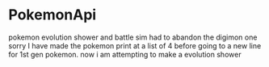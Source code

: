 # PokemonApi
 pokemon evolution shower and battle sim
had to abandon the digimon one sorry 
I have made the pokemon print at a list of 4 before going to a new line for 1st gen pokemon.
now i am attempting to make a evolution shower
